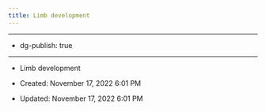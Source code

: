 ```yaml
---
title: Limb development
---
```


- --

- dg-publish: true

- --

- Limb development

- Created: November 17, 2022 6:01 PM

- Updated: November 17, 2022 6:01 PM
